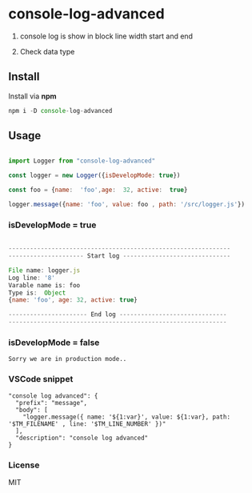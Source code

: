 # console-log-advanced

1. console log is show in block line width start and end

2. Check data type

## Install

Install via **npm**

```javascript
npm i -D console-log-advanced
```

## Usage

```javascript

import Logger from "console-log-advanced"

const logger = new Logger({isDevelopMode: true})

const foo = {name:  'foo',age:  32, active:  true}

logger.message({name: 'foo', value: foo , path: '/src/logger.js'})

```

### isDevelopMode = true

```javascript

--------------------------------------------------------------
--------------------- Start log ------------------------------

File name: logger.js
Log line: '8'
Varable name is: foo
Type is:  Object
{name: 'foo', age: 32, active: true}

---------------------- End log ------------------------------
-------------------------------------------------------------

```

### isDevelopMode = false

```
Sorry we are in production mode..
```


### VSCode snippet

```
"console log advanced": {
  "prefix": "message",
  "body": [
    "logger.message({ name: '${1:var}', value: ${1:var}, path: '$TM_FILENAME' , line: '$TM_LINE_NUMBER' })"
  ],
  "description": "console log advanced"
}
```

### License

MIT
